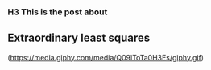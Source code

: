 
 ### H3 This is the post about
 
 ## Extraordinary least squares

(https://media.giphy.com/media/Q09lToTa0H3Es/giphy.gif)

